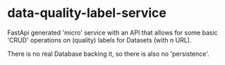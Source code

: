 # data-quality-label-service

FastApi generated 'micro' service with an API that allows for some basic 'CRUD' operations on (quality) labels for Datasets (with n URL). 

There is no real Database backing it, so there is also no 'persistence'. 

